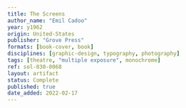 ```yaml
---
title: The Screens
author_name: "Emil Cadoo"
year: y1962
origin: United-States
publisher: "Grove Press"
formats: [book-cover, book]
disciplines: [graphic-design, typography, photography]
tags: [theatre, "multiple exposure", monochrome]
ref: sol-030-0068
layout: artifact
status: Complete
published: true
date_added: 2022-02-17
---
```

